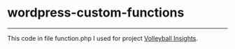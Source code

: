 # wordpress-custom-functions

---
This code in file function.php I used for project [Volleyball Insights](https://volleyballinsights.com/). 
